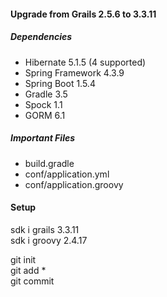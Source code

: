 
#### Upgrade from Grails 2.5.6 to 3.3.11

##### Dependencies

- Hibernate 5.1.5 (4 supported)
- Spring Framework 4.3.9
- Spring Boot 1.5.4
- Gradle 3.5
- Spock 1.1
- GORM 6.1

##### Important Files

- build.gradle
- conf/application.yml
- conf/application.groovy

#### Setup

sdk i grails 3.3.11  
sdk i groovy 2.4.17  

git init  
git add \*     
git commit  
